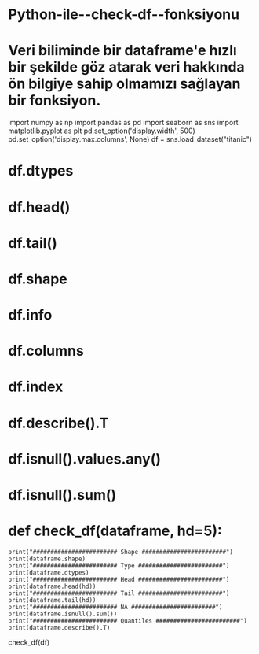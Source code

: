 # Python-ile--check-df--fonksiyonu
# Veri biliminde bir dataframe'e hızlı bir şekilde göz atarak veri hakkında ön bilgiye sahip olmamızı sağlayan bir fonksiyon.

import numpy as np
import pandas as pd
import seaborn as sns
import matplotlib.pyplot as plt
pd.set_option('display.width', 500)
pd.set_option('display.max.columns', None)
df = sns.load_dataset("titanic")

# df.dtypes
# df.head()
# df.tail()
# df.shape
# df.info
# df.columns
# df.index
# df.describe().T
# df.isnull().values.any()
# df.isnull().sum()

# def check_df(dataframe, hd=5):
    print("######################## Shape ########################")
    print(dataframe.shape)
    print("######################## Type ########################")
    print(dataframe.dtypes)
    print("######################## Head ########################")
    print(dataframe.head(hd))
    print("######################## Tail ########################")
    print(dataframe.tail(hd))
    print("######################## NA ########################")
    print(dataframe.isnull().sum())
    print("######################## Quantiles ########################")
    print(dataframe.describe().T)

check_df(df)

